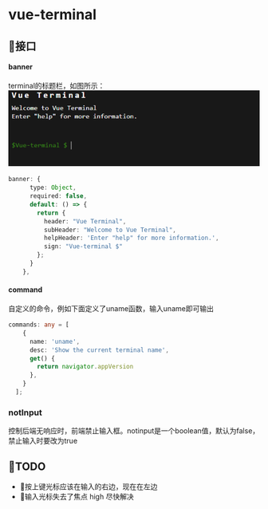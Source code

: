 # vue-terminal

## 📁接口
#### banner

terminal的标题栏，如图所示：
![](index.png)

``` typescript
banner: {
      type: Object,
      required: false,
      default: () => {
        return {
          header: "Vue Terminal",
          subHeader: "Welcome to Vue Terminal",
          helpHeader: 'Enter "help" for more information.',
          sign: "Vue-terminal $"
        };
      }
    },
```
#### command

自定义的命令，例如下面定义了uname函数，输入uname即可输出

```typescript
commands: any = [
    {
      name: 'uname',
      desc: 'Show the current terminal name',
      get() {
        return navigator.appVersion
      },
    }
  ];
```
### notInput

控制后端无响应时，前端禁止输入框。notinput是一个boolean值，默认为false，禁止输入时要改为true


## 📇TODO
- 🥈按上键光标应该在输入的右边，现在在左边
- 🥇输入光标失去了焦点 high 尽快解决
